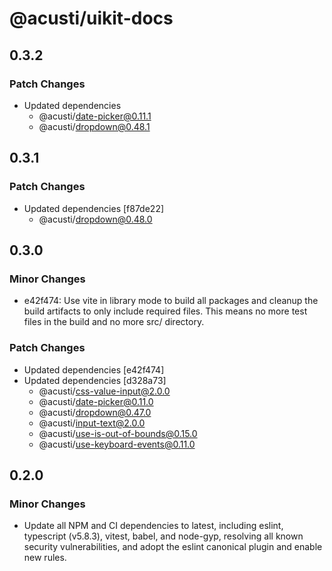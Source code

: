 # @acusti/uikit-docs

## 0.3.2

### Patch Changes

- Updated dependencies
    - @acusti/date-picker@0.11.1
    - @acusti/dropdown@0.48.1

## 0.3.1

### Patch Changes

- Updated dependencies [f87de22]
    - @acusti/dropdown@0.48.0

## 0.3.0

### Minor Changes

- e42f474: Use vite in library mode to build all packages and cleanup the
  build artifacts to only include required files. This means no more test
  files in the build and no more src/ directory.

### Patch Changes

- Updated dependencies [e42f474]
- Updated dependencies [d328a73]
    - @acusti/css-value-input@2.0.0
    - @acusti/date-picker@0.11.0
    - @acusti/dropdown@0.47.0
    - @acusti/input-text@2.0.0
    - @acusti/use-is-out-of-bounds@0.15.0
    - @acusti/use-keyboard-events@0.11.0

## 0.2.0

### Minor Changes

- Update all NPM and CI dependencies to latest, including eslint,
  typescript (v5.8.3), vitest, babel, and node-gyp, resolving all known
  security vulnerabilities, and adopt the eslint canonical plugin and
  enable new rules.
